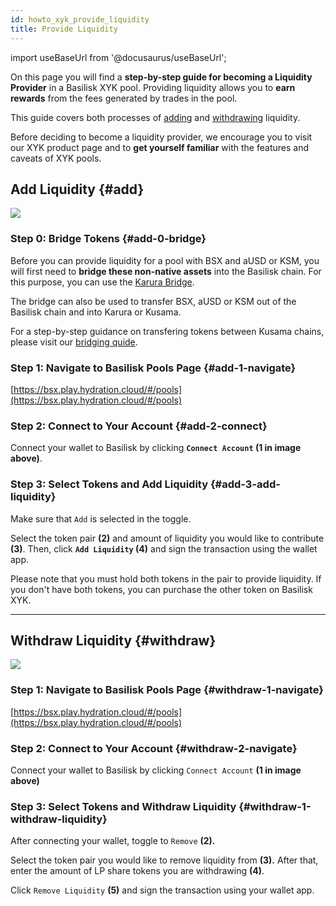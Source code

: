 ```yaml
---
id: howto_xyk_provide_liquidity
title: Provide Liquidity
---
```


import useBaseUrl from '@docusaurus/useBaseUrl';

On this page you will find a **step-by-step guide for becoming a Liquidity Provider** in a Basilisk XYK pool. Providing liquidity allows you to **earn rewards** from the fees generated by trades in the pool.

This guide covers both processes of [adding](#add) and [withdrawing](#withdraw) liquidity.

Before deciding to become a liquidity provider, we encourage you to visit our XYK product page and to **get yourself familiar** with the features and caveats of XYK pools.

## Add Liquidity {#add}

<div style={{textAlign: 'center'}}>
  <img src={useBaseUrl('/img/howto_xyk/lp-add-screen.jpg')} />
</div>

### Step 0: Bridge Tokens {#add-0-bridge}
Before you can provide liquidity for a pool with BSX and aUSD or KSM, you will first need to **bridge these non-native assets** into the Basilisk chain. For this purpose, you can use the [Karura Bridge](https://apps.karura.network/bridge).

The bridge can also be used to transfer BSX, aUSD or KSM out of the Basilisk chain and into Karura or Kusama.

For a step-by-step guidance on transfering tokens between Kusama chains, please visit our [bridging quide](/howto_bridge).

### Step 1: Navigate to Basilisk Pools Page {#add-1-navigate}

[https://bsx.play.hydration.cloud/#/pools](https://bsx.play.hydration.cloud/#/pools)

### Step 2: Connect to Your Account {#add-2-connect}

Connect your wallet to Basilisk by clicking **`Connect Account` (1 in image above)**.

### Step 3: Select Tokens and Add Liquidity {#add-3-add-liquidity}
Make sure that `Add` is selected in the toggle.

Select the token pair **(2)** and amount of liquidity you would like to contribute **(3)**. Then, click **`Add Liquidity` (4)** and sign the transaction using the wallet app.

Please note that you must hold both tokens in the pair to provide liquidity. If you don't have both tokens, you can purchase the other token on Basilisk XYK.

---

## Withdraw Liquidity {#withdraw}

<div style={{textAlign: 'center'}}>
  <img src={useBaseUrl('/img/howto_xyk/lp-remove-screen.jpg')} />
</div>


### Step 1: Navigate to Basilisk Pools Page {#withdraw-1-navigate}

[https://bsx.play.hydration.cloud/#/pools](https://bsx.play.hydration.cloud/#/pools)

### Step 2: Connect to Your Account {#withdraw-2-navigate}
Connect your wallet to Basilisk by clicking `Connect Account` **(1 in image above)**

### Step 3: Select Tokens and Withdraw Liquidity {#withdraw-1-withdraw-liquidity}
After connecting your wallet, toggle to `Remove` **(2).**

Select the token pair you would like to remove liquidity from **(3).** After that, enter the amount of LP share tokens you are withdrawing **(4)**.

Click `Remove Liquidity` **(5)** and sign the transaction using your wallet app.
